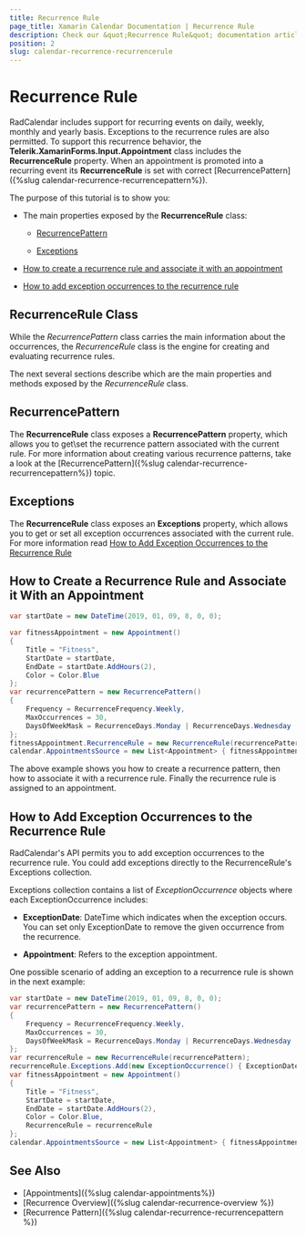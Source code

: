 ```yaml
---
title: Recurrence Rule
page_title: Xamarin Calendar Documentation | Recurrence Rule
description: Check our &quot;Recurrence Rule&quot; documentation article for Telerik Calendar for Xamarin control.
position: 2
slug: calendar-recurrence-recurrencerule
---
```


# Recurrence Rule

RadCalendar includes support for recurring events on daily, weekly, monthly and yearly basis. Exceptions to the recurrence rules are also permitted. To support this recurrence behavior, the **Telerik.XamarinForms.Input.Appointment** class includes the __RecurrenceRule__ property. When an appointment is promoted into a recurring event its __RecurrenceRule__ is set with correct [RecurrencePattern]({%slug calendar-recurrence-recurrencepattern%}).     

The purpose of this tutorial is to show you:

* The main properties exposed by the __RecurrenceRule__ class:

	* [RecurrencePattern](#recurrencepattern)

	* [Exceptions](#exceptions)

* [How to create a recurrence rule and associate it with an appointment](#how-to-create-a-recurrence-rule-and-associate-it-with-an-appointment)

* [How to add exception occurrences to the recurrence rule](#how-to-add-exception-occurrences-to-the-recurrence-rule)

## RecurrenceRule Class

While the *RecurrencePattern* class carries the main information about the occurrences, the *RecurrenceRule* class is the engine for creating and evaluating recurrence rules.        

The next several sections describe which are the main properties and methods exposed by the *RecurrenceRule* class.        

## RecurrencePattern

The __RecurrenceRule__ class exposes a __RecurrencePattern__ property, which allows you to get\set the recurrence pattern associated with the current rule. For more information about creating various recurrence patterns, take a look at the [RecurrencePattern]({%slug calendar-recurrence-recurrencepattern%}) topic.  

## Exceptions

The __RecurrenceRule__ class exposes an __Exceptions__ property, which allows you to get or set all exception occurrences associated with the current rule. For more information read [How to Add Exception Occurrences to the Recurrence Rule](#how-to-add-exception-occurrences-to-the-recurrence-rule)

## How to Create a Recurrence Rule and Associate it With an Appointment

```C#
var startDate = new DateTime(2019, 01, 09, 8, 0, 0);

var fitnessAppointment = new Appointment()
{
    Title = "Fitness",
    StartDate = startDate,
    EndDate = startDate.AddHours(2),
	Color = Color.Blue
};
var recurrencePattern = new RecurrencePattern()
{
	Frequency = RecurrenceFrequency.Weekly,
	MaxOccurrences = 30,
	DaysOfWeekMask = RecurrenceDays.Monday | RecurrenceDays.Wednesday | RecurrenceDays.Friday
}; 
fitnessAppointment.RecurrenceRule = new RecurrenceRule(recurrencePattern);
calendar.AppointmentsSource = new List<Appointment> { fitnessAppointment };
```

The above example shows you how to create a recurrence pattern, then how to associate it with a recurrence rule. Finally the recurrence rule is assigned to an appointment.

## How to Add Exception Occurrences to the Recurrence Rule

RadCalendar's API permits you to add exception occurrences to the recurrence rule. You could add exceptions directly to the RecurrenceRule's Exceptions collection.

Exceptions collection contains a list of *ExceptionOccurrence* objects where each ExceptionOccurrence includes:

* **ExceptionDate**: DateTime which indicates when the exception occurs. You can set only ExceptionDate to remove the given occurrence from the recurrence.
          
* **Appointment**: Refers to the exception appointment.

One possible scenario of adding an exception to a recurrence rule is shown in the next example:

```C#
var startDate = new DateTime(2019, 01, 09, 8, 0, 0);            
var recurrencePattern = new RecurrencePattern()
{
    Frequency = RecurrenceFrequency.Weekly,
    MaxOccurrences = 30,
    DaysOfWeekMask = RecurrenceDays.Monday | RecurrenceDays.Wednesday | RecurrenceDays.Friday
};
var recurrenceRule = new RecurrenceRule(recurrencePattern);
recurrenceRule.Exceptions.Add(new ExceptionOccurrence() { ExceptionDate = startDate.AddDays(2) });
var fitnessAppointment = new Appointment()
{
    Title = "Fitness",
    StartDate = startDate,
    EndDate = startDate.AddHours(2),
    Color = Color.Blue,
    RecurrenceRule = recurrenceRule
};
calendar.AppointmentsSource = new List<Appointment> { fitnessAppointment };
```

## See Also

* [Appointments]({%slug calendar-appointments%})
* [Recurrence Overview]({%slug calendar-recurrence-overview %})
* [Recurrence Pattern]({%slug calendar-recurrence-recurrencepattern %})

